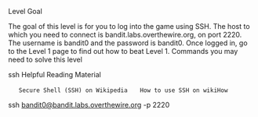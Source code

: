 Level Goal

The goal of this level is for you to log into the game using SSH. The
host to which you need to connect is bandit.labs.overthewire.org, on
port 2220. The username is bandit0 and the password is bandit0. Once
logged in, go to the Level 1 page to find out how to beat Level 1.
Commands you may need to solve this level

ssh Helpful Reading Material

`   Secure Shell (SSH) on Wikipedia`
`   How to use SSH on wikiHow`

ssh bandit0@bandit.labs.overthewire.org -p 2220